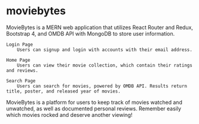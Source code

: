 # moviebytes

MovieBytes is a MERN web application that utilizes React Router and Redux, Bootstrap 4, and OMDB API with MongoDB to store user information.

    Login Page
        Users can signup and login with accounts with their email address.

    Home Page
        Users can view their movie collection, which contain their ratings and reviews.

    Search Page
        Users can search for movies, powered by OMDB API. Results return title, poster, and released year of movies.

MovieBytes is a platform for users to keep track of movies watched and unwatched, as well as documented personal reviews. Remember easily which movies rocked and deserve another viewing!